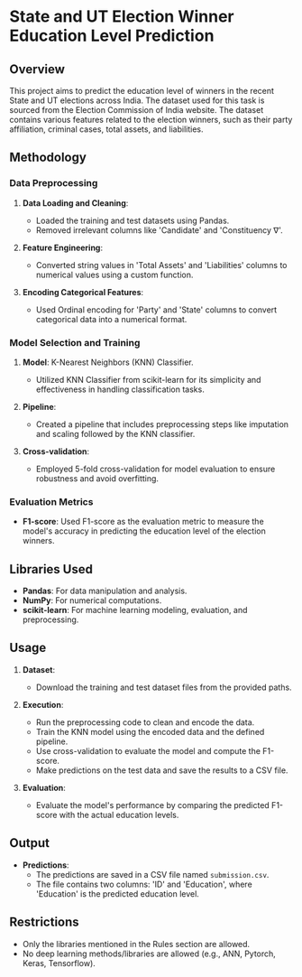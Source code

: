# State and UT Election Winner Education Level Prediction

## Overview

This project aims to predict the education level of winners in the recent State and UT elections across India. The dataset used for this task is sourced from the Election Commission of India website. The dataset contains various features related to the election winners, such as their party affiliation, criminal cases, total assets, and liabilities.

## Methodology

### Data Preprocessing

1. **Data Loading and Cleaning**: 
    - Loaded the training and test datasets using Pandas.
    - Removed irrelevant columns like 'Candidate' and 'Constituency ∇'.

2. **Feature Engineering**: 
    - Converted string values in 'Total Assets' and 'Liabilities' columns to numerical values using a custom function.
  
3. **Encoding Categorical Features**: 
    - Used Ordinal encoding for 'Party' and 'State' columns to convert categorical data into a numerical format.

### Model Selection and Training

1. **Model**: K-Nearest Neighbors (KNN) Classifier.
    - Utilized KNN Classifier from scikit-learn for its simplicity and effectiveness in handling classification tasks.

2. **Pipeline**: 
    - Created a pipeline that includes preprocessing steps like imputation and scaling followed by the KNN classifier.
  
3. **Cross-validation**: 
    - Employed 5-fold cross-validation for model evaluation to ensure robustness and avoid overfitting.

### Evaluation Metrics

- **F1-score**: Used F1-score as the evaluation metric to measure the model's accuracy in predicting the education level of the election winners.

## Libraries Used

- **Pandas**: For data manipulation and analysis.
- **NumPy**: For numerical computations.
- **scikit-learn**: For machine learning modeling, evaluation, and preprocessing.

## Usage

1. **Dataset**: 
    - Download the training and test dataset files from the provided paths.

2. **Execution**: 
    - Run the preprocessing code to clean and encode the data.
    - Train the KNN model using the encoded data and the defined pipeline.
    - Use cross-validation to evaluate the model and compute the F1-score.
    - Make predictions on the test data and save the results to a CSV file.

3. **Evaluation**: 
    - Evaluate the model's performance by comparing the predicted F1-score with the actual education levels.

## Output

- **Predictions**: 
    - The predictions are saved in a CSV file named `submission.csv`.
    - The file contains two columns: 'ID' and 'Education', where 'Education' is the predicted education level.

## Restrictions

- Only the libraries mentioned in the Rules section are allowed.
- No deep learning methods/libraries are allowed (e.g., ANN, Pytorch, Keras, Tensorflow).
